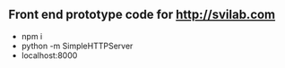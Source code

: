 ## Front end prototype code for http://svilab.com

- npm i
- python -m SimpleHTTPServer
- localhost:8000
